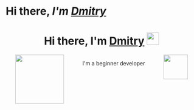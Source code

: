 # Hi there, *I'm [Dmitry](https://t.me/hypoqrite)*

<h1 align="center">Hi there, I'm <a href="https://t.me/hypoqrite" target="_blank">Dmitry</a> 
<img src="https://github.com/blackcater/blackcater/raw/main/images/Hi.gif" height="32"/></h1>
<div style="display:flex;flex-flow:row;justify-content:space-around;">
    <img src="https://github.com/blackcater/blackcater/raw/main/images/banner.gif" height="128" /></h1>
    <p>I'm a beginner developer</p>
    <a href="https://github.com/tester0521/"><img src="https://github.com/blackcater/blackcater/raw/main/images/social-github.svg" height='64' /></a>
</div>

